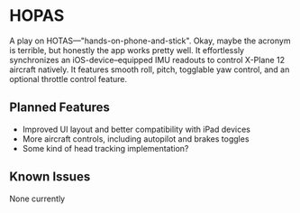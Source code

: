 # HOPAS
A play on HOTAS—"hands-on-phone-and-stick". Okay, maybe the acronym is terrible, but honestly the app works pretty well. It effortlessly synchronizes an iOS-device–equipped IMU readouts to control X-Plane 12 aircraft natively. It features smooth roll, pitch, togglable yaw control, and an optional throttle control feature.

## Planned Features
- Improved UI layout and better compatibility with iPad devices
- More aircraft controls, including autopilot and brakes toggles
- Some kind of head tracking implementation?

## Known Issues
None currently
